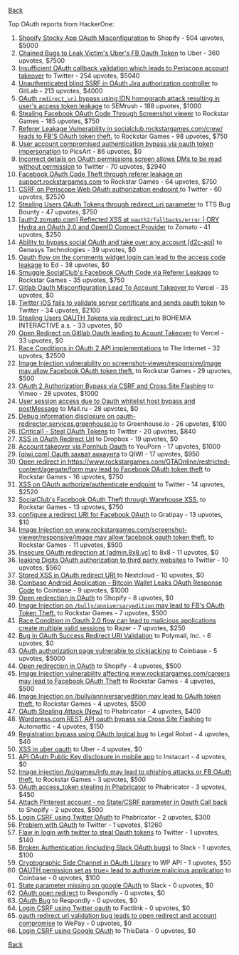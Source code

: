 [Back](../README.md)

Top OAuth reports from HackerOne:

1. [Shopify Stocky App OAuth Misconfiguration](https://hackerone.com/reports/740989) to Shopify - 504 upvotes, $5000
2. [Chained Bugs to Leak Victim's Uber's FB Oauth Token](https://hackerone.com/reports/202781) to Uber - 360 upvotes, $7500
3. [Insufficient OAuth callback validation which leads to Periscope account takeover](https://hackerone.com/reports/110293) to Twitter - 254 upvotes, $5040
4. [Unauthenticated blind SSRF in OAuth Jira authorization controller](https://hackerone.com/reports/398799) to GitLab - 213 upvotes, $4000
5. [OAuth `redirect_uri` bypass using IDN homograph attack resulting in user's access token leakage](https://hackerone.com/reports/861940) to SEMrush - 188 upvotes, $1000
6. [Stealing Facebook OAuth Code Through Screenshot viewer](https://hackerone.com/reports/488269) to Rockstar Games - 185 upvotes, $750
7. [Referer Leakage Vulnerability in  socialclub.rockstargames.com/crew/ leads to FB'S OAuth token theft.](https://hackerone.com/reports/787160) to Rockstar Games - 98 upvotes, $750
8. [User account compromised authentication bypass via oauth token impersonation](https://hackerone.com/reports/739321) to PicsArt - 86 upvotes, $0
9. [Incorrect details on OAuth permissions screen allows DMs to be read without permission](https://hackerone.com/reports/434763) to Twitter - 70 upvotes, $2940
10. [Facebook OAuth Code Theft through referer leakage on support.rockstargames.com](https://hackerone.com/reports/482743) to Rockstar Games - 64 upvotes, $750
11. [CSRF on Periscope Web OAuth authorization endpoint ](https://hackerone.com/reports/215381) to Twitter - 60 upvotes, $2520
12. [Stealing Users OAuth Tokens through redirect_uri parameter](https://hackerone.com/reports/665651) to TTS Bug Bounty - 47 upvotes, $750
13. [[auth2.zomato.com] Reflected XSS at `oauth2/fallbacks/error` | ORY Hydra an OAuth 2.0 and OpenID Connect Provider](https://hackerone.com/reports/456333) to Zomato - 41 upvotes, $250
14. [Ability to bypass social OAuth and take over any account [d2c-api]](https://hackerone.com/reports/729960) to Genasys Technologies - 39 upvotes, $0
15. [Oauth flow on the comments widget login can lead to the access code leakage](https://hackerone.com/reports/292783) to Ed - 38 upvotes, $0
16. [Smuggle SocialClub's Facebook OAuth Code via Referer Leakage](https://hackerone.com/reports/342709) to Rockstar Games - 35 upvotes, $750
17. [Gitlab Oauth Misconfiguration Lead To Account Takeover ](https://hackerone.com/reports/541701) to Vercel - 35 upvotes, $0
18. [Twitter iOS fails to validate server certificate and sends oauth token](https://hackerone.com/reports/168538) to Twitter - 34 upvotes, $2100
19. [Stealing Users OAUTH Tokens via redirect_uri ](https://hackerone.com/reports/405100) to BOHEMIA INTERACTIVE a.s. - 33 upvotes, $0
20. [Open Redirect on Gitllab Oauth leading to Acount Takeover](https://hackerone.com/reports/677617) to Vercel - 33 upvotes, $0
21. [Race Conditions in OAuth 2 API implementations](https://hackerone.com/reports/55140) to The Internet - 32 upvotes, $2500
22. [Image Injection vulnerability on screenshot-viewer/responsive/image may allow Facebook OAuth token theft.](https://hackerone.com/reports/655288) to Rockstar Games - 29 upvotes, $500
23. [OAuth 2 Authorization Bypass via CSRF and Cross Site Flashing](https://hackerone.com/reports/136582) to Vimeo - 28 upvotes, $1000
24. [User session access due to Oauth whitelist host bypass and postMessage](https://hackerone.com/reports/875938) to Mail.ru - 28 upvotes, $0
25. [Debug information disclosure on oauth-redirector.services.greenhouse.io](https://hackerone.com/reports/315205) to Greenhouse.io - 26 upvotes, $100
26. [[Critical] - Steal OAuth Tokens](https://hackerone.com/reports/131202) to Twitter - 20 upvotes, $840
27. [XSS in OAuth Redirect Url](https://hackerone.com/reports/163707) to Dropbox - 19 upvotes, $0
28. [Account takeover via Pornhub Oauth](https://hackerone.com/reports/192648) to YouPorn - 17 upvotes, $1000
29. [[qiwi.com] Oauth захват аккаунта](https://hackerone.com/reports/159507) to QIWI - 17 upvotes, $950
30. [Open redirect in https://www.rockstargames.com/GTAOnline/restricted-content/agegate/form may lead to Facebook OAuth token theft](https://hackerone.com/reports/798121) to Rockstar Games - 16 upvotes, $750
31. [XSS on OAuth authorize/authenticate endpoint](https://hackerone.com/reports/87040) to Twitter - 14 upvotes, $2520
32. [SocialClub's Facebook OAuth Theft through Warehouse XSS.](https://hackerone.com/reports/316948) to Rockstar Games - 13 upvotes, $750
33. [configure a redirect URI for Facebook OAuth](https://hackerone.com/reports/140432) to Gratipay - 13 upvotes, $10
34. [Image Injection on www.rockstargames.com/screenshot-viewer/responsive/image may allow facebook oauth token theft.](https://hackerone.com/reports/497655) to Rockstar Games - 11 upvotes, $500
35. [Insecure OAuth redirection at [admin.8x8.vc]](https://hackerone.com/reports/770548) to 8x8 - 11 upvotes, $0
36. [leaking Digits OAuth authorization to third party websites](https://hackerone.com/reports/166942) to Twitter - 10 upvotes, $560
37. [Stored XSS in OAuth redirect URI ](https://hackerone.com/reports/261138) to Nextcloud - 10 upvotes, $0
38. [Coinbase Android Application - Bitcoin Wallet Leaks OAuth Response Code](https://hackerone.com/reports/5314) to Coinbase - 9 upvotes, $1000
39. [Open redirection in OAuth](https://hackerone.com/reports/405697) to Shopify - 8 upvotes, $0
40. [Image Injection on `/bully/anniversaryedition` may lead to FB's OAuth Token Theft.](https://hackerone.com/reports/659784) to Rockstar Games - 7 upvotes, $500
41. [Race Condition in Oauth 2.0 flow can lead to malicious applications create multiple valid sessions](https://hackerone.com/reports/699112) to Razer - 7 upvotes, $250
42. [Bug in OAuth Success Redirect URI Validation](https://hackerone.com/reports/753547) to Polymail, Inc. - 6 upvotes, $0
43. [OAuth authorization page vulnerable to clickjacking](https://hackerone.com/reports/65825) to Coinbase - 5 upvotes, $5000
44. [Open redirection in OAuth](https://hackerone.com/reports/55525) to Shopify - 4 upvotes, $500
45. [Image Injection vulnerability affecting www.rockstargames.com/careers may lead to Facebook OAuth Theft](https://hackerone.com/reports/491654) to Rockstar Games - 4 upvotes, $500
46. [Image Injection on /bully/anniversaryedition may lead to OAuth token theft.](https://hackerone.com/reports/498358) to Rockstar Games - 4 upvotes, $500
47. [OAuth Stealing Attack (New)](https://hackerone.com/reports/3930) to Phabricator - 4 upvotes, $400
48. [Wordpress.com REST API oauth bypass via Cross Site Flashing](https://hackerone.com/reports/176308) to Automattic - 4 upvotes, $150
49. [Registration bypass using OAuth logical bug](https://hackerone.com/reports/64946) to Legal Robot - 4 upvotes, $40
50. [XSS in uber oauth](https://hackerone.com/reports/131052) to Uber - 4 upvotes, $0
51. [API OAuth Public Key disclosure in mobile app](https://hackerone.com/reports/160120) to Instacart - 4 upvotes, $0
52. [Image injection /br/games/info may lead to phishing attacks or FB OAuth theft.](https://hackerone.com/reports/510388) to Rockstar Games - 3 upvotes, $500
53. [OAuth access_token stealing in Phabricator](https://hackerone.com/reports/3596) to Phabricator - 3 upvotes, $450
54. [Attach Pinterest account - no State/CSRF parameter in Oauth Call back](https://hackerone.com/reports/111218) to Shopify - 2 upvotes, $500
55. [Login CSRF using Twitter OAuth](https://hackerone.com/reports/2228) to Phabricator - 2 upvotes, $300
56. [Problem with OAuth](https://hackerone.com/reports/46485) to Twitter - 1 upvotes, $1260
57. [Flaw in login with twitter to steal Oauth tokens](https://hackerone.com/reports/44492) to Twitter - 1 upvotes, $140
58. [Broken Authentication (including Slack OAuth bugs)](https://hackerone.com/reports/2559) to Slack - 1 upvotes, $100
59. [Cryptographic Side Channel in OAuth Library](https://hackerone.com/reports/31168) to WP API - 1 upvotes, $50
60. [OAUTH pemission set as true= lead to authorize malicious application](https://hackerone.com/reports/87561) to Coinbase - 0 upvotes, $100
61. [State parameter missing on google OAuth](https://hackerone.com/reports/2688) to Slack - 0 upvotes, $0
62. [OAuth open redirect](https://hackerone.com/reports/7900) to Respondly - 0 upvotes, $0
63. [OAuth Bug](https://hackerone.com/reports/9460) to Respondly - 0 upvotes, $0
64. [Login CSRF using Twitter oauth](https://hackerone.com/reports/13555) to Factlink - 0 upvotes, $0
65. [oauth redirect uri validation bug leads to open redirect and account compromise](https://hackerone.com/reports/20661) to WePay - 0 upvotes, $0
66. [Login CSRF using Google OAuth](https://hackerone.com/reports/118737) to ThisData - 0 upvotes, $0


[Back](../README.md)